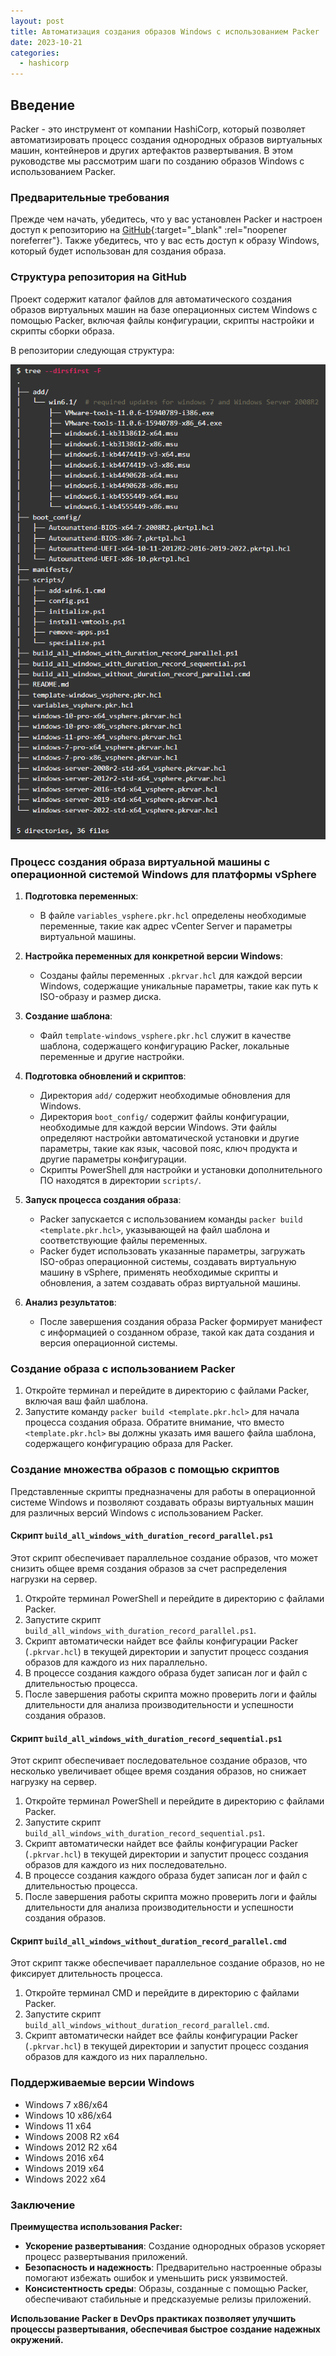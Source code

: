 ```yaml
---
layout: post
title: Автоматизация создания образов Windows с использованием Packer
date: 2023-10-21
categories:
  - hashicorp
---
```


<!-- # Автоматизация создания образов **Windows** с использованием **Packer** -->

## Введение

Packer - это инструмент от компании HashiCorp, который позволяет автоматизировать процесс создания однородных образов виртуальных машин, контейнеров и других артефактов развертывания. В этом руководстве мы рассмотрим шаги по созданию образов Windows с использованием Packer.

### Предварительные требования

Прежде чем начать, убедитесь, что у вас установлен Packer и настроен доступ к репозиторию на [GitHub](https://github.com/IVAndr0n/packer-vsphere-windows){:target="_blank" :rel="noopener noreferrer"}. Также убедитесь, что у вас есть доступ к образу Windows, который будет использован для создания образа.

### Структура репозитория на GitHub

Проект содержит каталог файлов для автоматического создания образов виртуальных машин на базе операционных систем Windows с помощью Packer, включая файлы конфигурации, скрипты настройки и скрипты сборки образа.

В репозитории следующая структура:

<img allign="left" alt="img" src="https://raw.githubusercontent.com/IVAndr0n/packer-vsphere-windows/main/images/01.png" width="545">

<!-- ```sh
$ tree --dirsfirst -F
.
├── add/
│   └── win6.1/  # required updates for windows 7 and Windows Server 2008R2
│       ├── VMware-tools-11.0.6-15940789-i386.exe
│       ├── VMware-tools-11.0.6-15940789-x86_64.exe
│       ├── windows6.1-kb3138612-x64.msu
│       ├── windows6.1-kb3138612-x86.msu
│       ├── windows6.1-kb4474419-v3-x64.msu
│       ├── windows6.1-kb4474419-v3-x86.msu
│       ├── windows6.1-kb4490628-x64.msu
│       ├── windows6.1-kb4490628-x86.msu
│       ├── windows6.1-kb4555449-x64.msu
│       └── windows6.1-kb4555449-x86.msu
├── boot_config/
│   ├── Autounattend-BIOS-x64-7-2008R2.pkrtpl.hcl
│   ├── Autounattend-BIOS-x86-7.pkrtpl.hcl
│   ├── Autounattend-UEFI-x64-10-11-2012R2-2016-2019-2022.pkrtpl.hcl
│   └── Autounattend-UEFI-x86-10.pkrtpl.hcl
├── manifests/
├── scripts/
│   ├── add-win6.1.cmd
│   ├── config.ps1
│   ├── initialize.ps1
│   ├── install-vmtools.ps1
│   ├── remove-apps.ps1
│   └── specialize.ps1
├── build_all_windows_with_duration_record_parallel.ps1
├── build_all_windows_with_duration_record_sequential.ps1
├── build_all_windows_without_duration_record_parallel.cmd
├── README.md
├── template-windows_vsphere.pkr.hcl
├── variables_vsphere.pkr.hcl
├── windows-10-pro-x64_vsphere.pkrvar.hcl
├── windows-10-pro-x86_vsphere.pkrvar.hcl
├── windows-11-pro-x64_vsphere.pkrvar.hcl
├── windows-7-pro-x64_vsphere.pkrvar.hcl
├── windows-7-pro-x86_vsphere.pkrvar.hcl
├── windows-server-2008r2-std-x64_vsphere.pkrvar.hcl
├── windows-server-2012r2-std-x64_vsphere.pkrvar.hcl
├── windows-server-2016-std-x64_vsphere.pkrvar.hcl
├── windows-server-2019-std-x64_vsphere.pkrvar.hcl
└── windows-server-2022-std-x64_vsphere.pkrvar.hcl

5 directories, 36 files
``` -->

### Процесс создания образа виртуальной машины с операционной системой Windows для платформы vSphere

1. **Подготовка переменных**:

    - В файле `variables_vsphere.pkr.hcl` определены необходимые переменные, такие как адрес vCenter Server и параметры виртуальной машины.

2. **Настройка переменных для конкретной версии Windows**:

    - Созданы файлы переменных `.pkrvar.hcl` для каждой версии Windows, содержащие уникальные параметры, такие как путь к ISO-образу и размер диска.

3. **Создание шаблона**:

    - Файл `template-windows_vsphere.pkr.hcl` служит в качестве шаблона, содержащего конфигурацию Packer, локальные переменные и другие настройки.

4. **Подготовка обновлений и скриптов**:

    - Директория `add/` содержит необходимые обновления для Windows.
    - Директория `boot_config/` содержит файлы конфигурации, необходимые для каждой версии Windows. Эти файлы определяют настройки автоматической установки и другие параметры, такие как язык, часовой пояс, ключ продукта и другие параметры конфигурации.
    - Скрипты PowerShell для настройки и установки дополнительного ПО находятся в директории `scripts/`.

5. **Запуск процесса создания образа**:

    - Packer запускается с использованием команды `packer build <template.pkr.hcl>`, указывающей на файл шаблона и соответствующие файлы переменных.
    - Packer будет использовать указанные параметры, загружать ISO-образ операционной системы, создавать виртуальную машину в vSphere, применять необходимые скрипты и обновления, а затем создавать образ виртуальной машины.

6. **Анализ результатов**:

    - После завершения создания образа Packer формирует манифест с информацией о созданном образе, такой как дата создания и версия операционной системы.

### Создание образа с использованием Packer

1. Откройте терминал и перейдите в директорию с файлами Packer, включая ваш файл шаблона.
2. Запустите команду `packer build <template.pkr.hcl>` для начала процесса создания образа. Обратите внимание, что вместо `<template.pkr.hcl>` вы должны указать имя вашего файла шаблона, содержащего конфигурацию образа для Packer.

### Создание множества образов с помощью скриптов

Представленные скрипты предназначены для работы в операционной системе Windows и позволяют создавать образы виртуальных машин для различных версий Windows с использованием Packer.

#### Скрипт `build_all_windows_with_duration_record_parallel.ps1`

Этот скрипт обеспечивает параллельное создание образов, что может снизить общее время создания образов за счет распределения нагрузки на сервер.

1. Откройте терминал PowerShell и перейдите в директорию с файлами Packer.
2. Запустите скрипт `build_all_windows_with_duration_record_parallel.ps1`.
3. Скрипт автоматически найдет все файлы конфигурации Packer (`.pkrvar.hcl`) в текущей директории и запустит процесс создания образов для каждого из них параллельно.
4. В процессе создания каждого образа будет записан лог и файл с длительностью процесса.
5. После завершения работы скрипта можно проверить логи и файлы длительности для анализа производительности и успешности создания образов.

#### Скрипт `build_all_windows_with_duration_record_sequential.ps1`

Этот скрипт обеспечивает последовательное создание образов, что несколько увеличивает общее время создания образов, но снижает нагрузку на сервер.

1. Откройте терминал PowerShell и перейдите в директорию с файлами Packer.
2. Запустите скрипт `build_all_windows_with_duration_record_sequential.ps1`.
3. Скрипт автоматически найдет все файлы конфигурации Packer (`.pkrvar.hcl`) в текущей директории и запустит процесс создания образов для каждого из них последовательно.
4. В процессе создания каждого образа будет записан лог и файл с длительностью процесса.
5. После завершения работы скрипта можно проверить логи и файлы длительности для анализа производительности и успешности создания образов.

#### Скрипт `build_all_windows_without_duration_record_parallel.cmd`

Этот скрипт также обеспечивает параллельное создание образов, но не фиксирует длительность процесса.

1. Откройте терминал CMD и перейдите в директорию с файлами Packer.
2. Запустите скрипт `build_all_windows_without_duration_record_parallel.cmd`.
3. Скрипт автоматически найдет все файлы конфигурации Packer (`.pkrvar.hcl`) в текущей директории и запустит процесс создания образов для каждого из них параллельно.

### Поддерживаемые версии Windows

- Windows 7 x86/x64
- Windows 10 x86/x64
- Windows 11 x64
- Windows 2008 R2 x64
- Windows 2012 R2 x64
- Windows 2016 x64
- Windows 2019 x64
- Windows 2022 x64

### Заключение

**Преимущества использования Packer:**

- **Ускорение развертывания**: Создание однородных образов ускоряет процесс развертывания приложений.
- **Безопасность и надежность**: Предварительно настроенные образы помогают избежать ошибок и уменьшить риск уязвимостей.
- **Консистентность среды**: Образы, созданные с помощью Packer, обеспечивают стабильные и предсказуемые релизы приложений.

**Использование Packer в DevOps практиках позволяет улучшить процессы развертывания, обеспечивая быстрое создание надежных окружений.**

